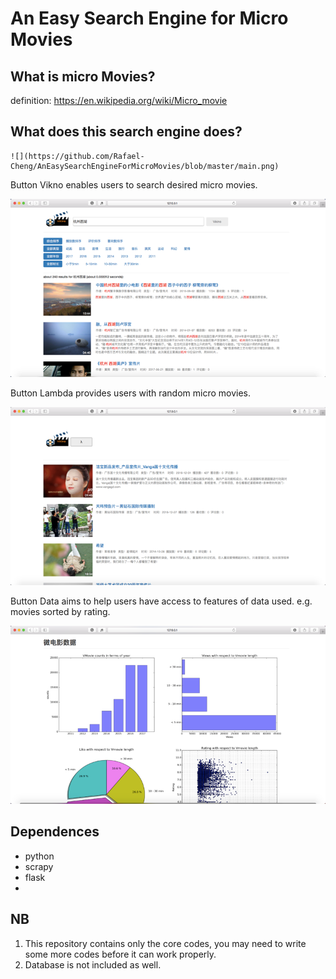 # An Easy Search Engine for Micro Movies



## What is micro Movies?

definition: https://en.wikipedia.org/wiki/Micro_movie



## What does this search engine does?

```
![](https://github.com/Rafael-Cheng/AnEasySearchEngineForMicroMovies/blob/master/main.png)
```

Button Vikno enables users to search desired micro movies.

![](https://github.com/Rafael-Cheng/AnEasySearchEngineForMicroMovies/blob/master/search.png)

Button Lambda provides users with random micro movies.

![](https://github.com/Rafael-Cheng/AnEasySearchEngineForMicroMovies/blob/master/lambda.png)

Button Data aims to help users have access to features of data used. e.g. movies sorted by rating.

![](https://github.com/Rafael-Cheng/AnEasySearchEngineForMicroMovies/blob/master/data.png)



## Dependences

* python
* scrapy
* flask
* ​

## NB

1. This repository contains only the core codes, you may need to write some more codes before it can work properly.
2. Database is not included as well.



